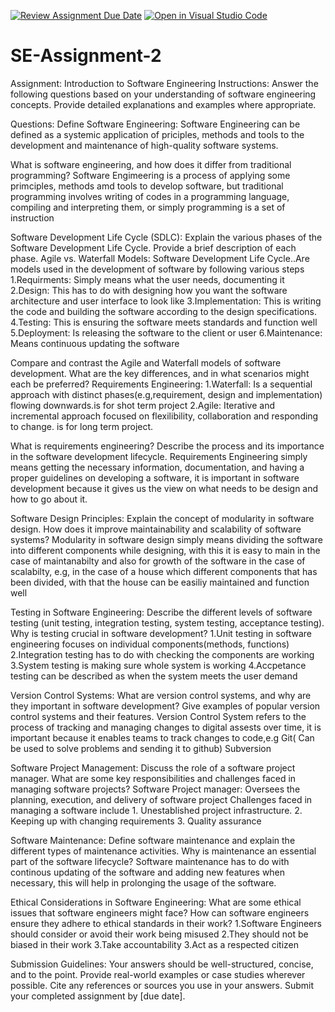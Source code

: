 [![Review Assignment Due Date](https://classroom.github.com/assets/deadline-readme-button-24ddc0f5d75046c5622901739e7c5dd533143b0c8e959d652212380cedb1ea36.svg)](https://classroom.github.com/a/-ucQIGTc)
[![Open in Visual Studio Code](https://classroom.github.com/assets/open-in-vscode-718a45dd9cf7e7f842a935f5ebbe5719a5e09af4491e668f4dbf3b35d5cca122.svg)](https://classroom.github.com/online_ide?assignment_repo_id=15220556&assignment_repo_type=AssignmentRepo)
# SE-Assignment-2
Assignment: Introduction to Software Engineering
Instructions:
Answer the following questions based on your understanding of software engineering concepts. Provide detailed explanations and examples where appropriate.

Questions:
Define Software Engineering: Software Engineering can be defined as a systemic application of
priciples, methods and tools to the development and maintenance
of high-quality software systems.

What is software engineering, and how does it differ from traditional programming?
Software Engimeering is a process of applying some primciples, methods
amd tools to develop software, but traditional programming involves writing
of codes in a programming language, compiling and interpreting them,
or simply programming is a set of instruction

Software Development Life Cycle (SDLC):
Explain the various phases of the Software Development Life Cycle. Provide a brief description of each phase.
Agile vs. Waterfall Models:
Software Development Life Cycle..Are models used in the development of software by following various 
steps
1.Requirments: Simply means what the user needs, documenting it
2.Design: This has to do with designing how you want the software architecture
and user interface to look like
3.Implementation: This is writing the code and building the software according
to the design specifications.
4.Testing: This is ensuring the software meets standards and function well
5.Deployment: Is releasing the software to the client or user
6.Maintenance: Means continuous updating the software

Compare and contrast the Agile and Waterfall models of software development. What are the key differences, and in what scenarios might each be preferred?
Requirements Engineering:
1.Waterfall: Is a sequential approach with distinct phases(e.g,requirement,
design and implementation) flowing downwards.is for shot term project
2.Agile: Iterative and incremental approach focused on flexilibility, 
collaboration and responding to change. is for long term project.

What is requirements engineering? Describe the process and its importance in the software development lifecycle.
Requirements Engineering simply means getting the necessary information,
documentation, and having a proper guidelines on developing a software,
it is important  in software development because it gives us the view
on what needs to be design and how to go about it.

Software Design Principles:
Explain the concept of modularity in software design. How does it improve maintainability and scalability of software systems?
Modularity in software design simply means dividing the software into different components while designing, with this it is easy to main in the case of maintanabilty and also for growth of the software in the case of scalabilty, e.g, in the case of a house which different components that has been divided, with that the house can be easiliy maintained and function well

Testing in Software Engineering:
Describe the different levels of software testing (unit testing, integration testing, system testing, acceptance testing). Why is testing crucial in software development?
1.Unit testing in software engineering focuses on individual components(methods, functions)
2.Integration testing has to do with checking the components are working
3.System testing is making sure whole system is working
4.Accpetance testing can be described as when the system meets the user demand

Version Control Systems:
What are version control systems, and why are they important in software development? Give examples of popular version control systems and their features.
Version Control System refers to the process of tracking and managing
changes to digital assests over time, it is important because it enables
teams to track changes to code,e.g Git( Can be used to solve problems 
and sending it to github) Subversion

Software Project Management:
Discuss the role of a software project manager. What are some key responsibilities and challenges faced in managing software projects?
Software Project manager: Oversees the planning, execution, and delivery of software
project
Challenges faced in managing a software include 1. Unestablished project
infrastructure. 2. Keeping up with changing requirements 3. Quality assurance

Software Maintenance:
Define software maintenance and explain the different types of maintenance activities. Why is maintenance an essential part of the software lifecycle?
Software maintenance has to do with continous updating of the software and adding new features when necessary, this will help in prolonging the usage of the software.

Ethical Considerations in Software Engineering:
What are some ethical issues that software engineers might face? How can software engineers ensure they adhere to ethical standards in their work?
1.Software Engineers should consider or avoid their work being misused
2.They should not be biased in their work
3.Take accountability
3.Act as a respected citizen

Submission Guidelines:
Your answers should be well-structured, concise, and to the point.
Provide real-world examples or case studies wherever possible.
Cite any references or sources you use in your answers.
Submit your completed assignment by [due date].
